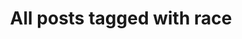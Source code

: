 ---
layout: tag
title: "All posts tagged with race"
permalink: /weblog/tags/race/
taxonomy: race
---